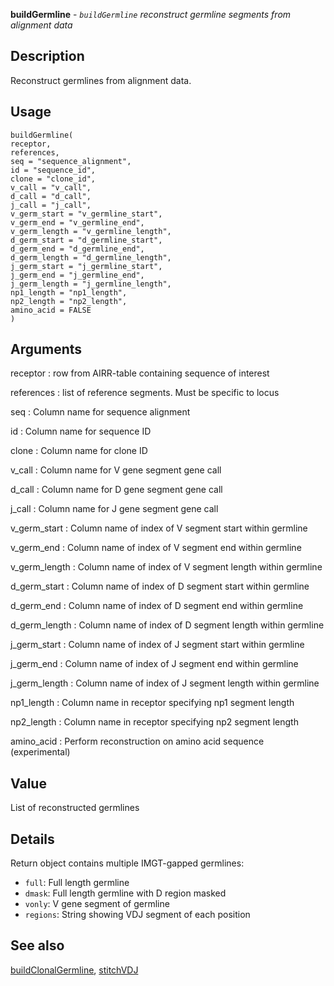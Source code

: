 **buildGermline** - *`buildGermline` reconstruct germline segments from alignment data*

Description
--------------------

Reconstruct germlines from alignment data.


Usage
--------------------
```
buildGermline(
receptor,
references,
seq = "sequence_alignment",
id = "sequence_id",
clone = "clone_id",
v_call = "v_call",
d_call = "d_call",
j_call = "j_call",
v_germ_start = "v_germline_start",
v_germ_end = "v_germline_end",
v_germ_length = "v_germline_length",
d_germ_start = "d_germline_start",
d_germ_end = "d_germline_end",
d_germ_length = "d_germline_length",
j_germ_start = "j_germline_start",
j_germ_end = "j_germline_end",
j_germ_length = "j_germline_length",
np1_length = "np1_length",
np2_length = "np2_length",
amino_acid = FALSE
)
```

Arguments
-------------------

receptor
:   row from AIRR-table containing sequence of interest

references
:   list of reference segments. Must be specific to locus

seq
:   Column name for sequence alignment

id
:   Column name for sequence ID

clone
:   Column name for clone ID

v_call
:   Column name for V gene segment gene call

d_call
:   Column name for D gene segment gene call

j_call
:   Column name for J gene segment gene call

v_germ_start
:   Column name of index of V segment start within germline

v_germ_end
:   Column name of index of V segment end within germline

v_germ_length
:   Column name of index of V segment length within germline

d_germ_start
:   Column name of index of D segment start within germline

d_germ_end
:   Column name of index of D segment end within germline

d_germ_length
:   Column name of index of D segment length within germline

j_germ_start
:   Column name of index of J segment start within germline

j_germ_end
:   Column name of index of J segment end within germline

j_germ_length
:   Column name of index of J segment length within germline

np1_length
:   Column name in receptor specifying np1 segment length

np2_length
:   Column name in receptor specifying np2 segment length

amino_acid
:   Perform reconstruction on amino acid sequence (experimental)




Value
-------------------

List of reconstructed germlines


Details
-------------------

Return object contains multiple IMGT-gapped germlines:

+ `full`:    Full length germline
+ `dmask`:   Full length germline with D region masked
+ `vonly`:   V gene segment of germline
+ `regions`: String showing VDJ segment of each position





See also
-------------------

[buildClonalGermline](buildClonalGermline.md), [stitchVDJ](stitchVDJ.md)






